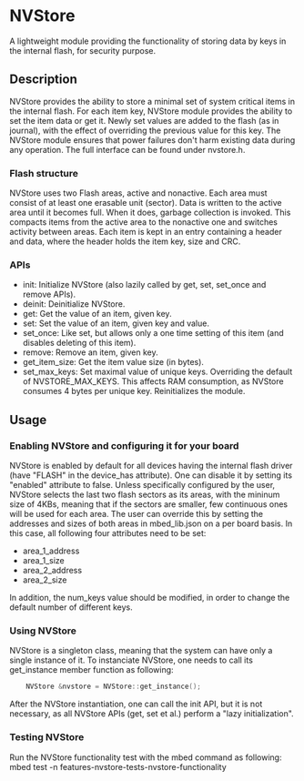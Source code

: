 # NVStore

A lightweight module providing the functionality of storing data by keys in the internal flash, for security purpose.

## Description

NVStore provides the ability to store a minimal set of system critical items in the internal flash.
For each item key, NVStore module provides the ability to set the item data or get it.
Newly set values are added to the flash (as in journal), with the effect of overriding the previous value for this key.
The NVStore module ensures that power failures don't harm existing data during any operation.
The full interface can be found under nvstore.h.

### Flash structure
NVStore uses two Flash areas, active and nonactive. Each area must consist of at least one erasable unit (sector).
Data is written to the active area until it becomes full. When it does, garbage collection is invoked.
This compacts items from the active area to the nonactive one and switches activity between areas.
Each item is kept in an entry containing a header and data, where the header holds the item key, size and CRC.

### APIs
- init: Initialize NVStore (also lazily called by get, set, set_once and remove APIs).
- deinit: Deinitialize NVStore.
- get: Get the value of an item, given key.
- set: Set the value of an item, given key and value.
- set_once: Like set, but allows only a one time setting of this item (and disables deleting of this item).
- remove: Remove an item, given key.
- get_item_size: Get the item value size (in bytes).
- set_max_keys: Set maximal value of unique keys. Overriding the default of NVSTORE_MAX_KEYS. This affects RAM consumption,
  as NVStore consumes 4 bytes per unique key. Reinitializes the module.


## Usage

### Enabling NVStore and configuring it for your board
NVStore is enabled by default for all devices having the internal flash driver (have "FLASH" in the device_has attribute).
One can disable it by setting its "enabled" attribute to false.
Unless specifically configured by the user, NVStore selects the last two flash sectors as its areas, with the mininum size of 4KBs,
meaning that if the sectors are smaller, few continuous ones will be used for each area.
The user can override this by setting the addresses and sizes of both areas in mbed_lib.json on a per board basis.
In this case, all following four attributes need to be set:
- area_1_address
- area_1_size
- area_2_address
- area_2_size

In addition, the num_keys value should be modified, in order to change the default number of different keys.

### Using NVStore
NVStore is a singleton class, meaning that the system can have only a single instance of it.
To instanciate NVStore, one needs to call its get_instance member function as following:
``` c++
    NVStore &nvstore = NVStore::get_instance();
```
After the NVStore instantiation, one can call the init API, but it is not necessary, as all
NVStore APIs (get, set et al.) perform a "lazy initialization".

### Testing NVStore
Run the NVStore functionality test with the mbed command as following:
mbed test -n features-nvstore-tests-nvstore-functionality
